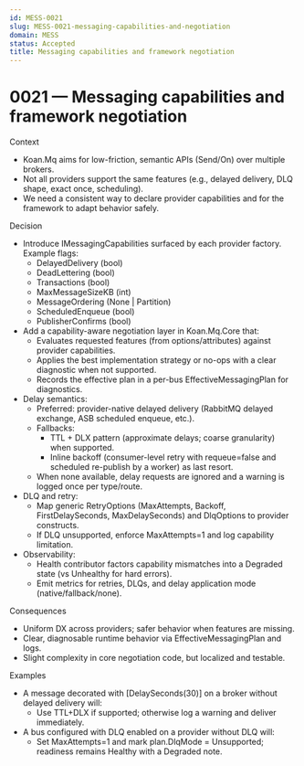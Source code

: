 ```yaml
---
id: MESS-0021
slug: MESS-0021-messaging-capabilities-and-negotiation
domain: MESS
status: Accepted
title: Messaging capabilities and framework negotiation
---
```

 
# 0021 — Messaging capabilities and framework negotiation

Context
- Koan.Mq aims for low-friction, semantic APIs (Send/On<T>) over multiple brokers.
- Not all providers support the same features (e.g., delayed delivery, DLQ shape, exact once, scheduling).
- We need a consistent way to declare provider capabilities and for the framework to adapt behavior safely.

Decision
- Introduce IMessagingCapabilities surfaced by each provider factory. Example flags:
  - DelayedDelivery (bool)
  - DeadLettering (bool)
  - Transactions (bool)
  - MaxMessageSizeKB (int)
  - MessageOrdering (None | Partition)
  - ScheduledEnqueue (bool)
  - PublisherConfirms (bool)
- Add a capability-aware negotiation layer in Koan.Mq.Core that:
  - Evaluates requested features (from options/attributes) against provider capabilities.
  - Applies the best implementation strategy or no-ops with a clear diagnostic when not supported.
  - Records the effective plan in a per-bus EffectiveMessagingPlan for diagnostics.
- Delay semantics:
  - Preferred: provider-native delayed delivery (RabbitMQ delayed exchange, ASB scheduled enqueue, etc.).
  - Fallbacks:
    - TTL + DLX pattern (approximate delays; coarse granularity) when supported.
    - Inline backoff (consumer-level retry with requeue=false and scheduled re-publish by a worker) as last resort.
  - When none available, delay requests are ignored and a warning is logged once per type/route.
- DLQ and retry:
  - Map generic RetryOptions (MaxAttempts, Backoff, FirstDelaySeconds, MaxDelaySeconds) and DlqOptions to provider constructs.
  - If DLQ unsupported, enforce MaxAttempts=1 and log capability limitation.
- Observability:
  - Health contributor factors capability mismatches into a Degraded state (vs Unhealthy for hard errors).
  - Emit metrics for retries, DLQs, and delay application mode (native/fallback/none).

Consequences
- Uniform DX across providers; safer behavior when features are missing.
- Clear, diagnosable runtime behavior via EffectiveMessagingPlan and logs.
- Slight complexity in core negotiation code, but localized and testable.

Examples
- A message decorated with [DelaySeconds(30)] on a broker without delayed delivery will:
  - Use TTL+DLX if supported; otherwise log a warning and deliver immediately.
- A bus configured with DLQ enabled on a provider without DLQ will:
  - Set MaxAttempts=1 and mark plan.DlqMode = Unsupported; readiness remains Healthy with a Degraded note.
